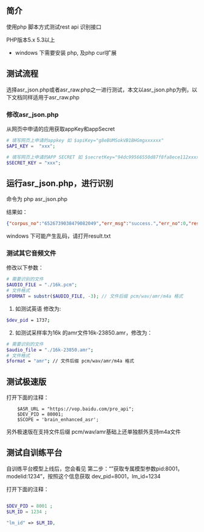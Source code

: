 ## 简介

使用php 脚本方式测试rest api 识别接口

PHP版本5.x 5.3以上



- windows 下需要安装 php, 及php curl扩展



## 测试流程

选择asr_json.php或者asr_raw.php之一进行测试，本文以asr_json.php为例，以下文档同样适用于asr_raw.php



### 修改asr_json.php

从网页中申请的应用获取appKey和appSecret

```php
# 填写网页上申请的appkey 如 $apiKey="g8eBUMSokVB1BHGmgxxxxxx"
$API_KEY =  "xxx";

# 填写网页上申请的APP SECRET 如 $secretKey="94dc99566550d87f8fa8ece112xxxxx"
$SECRET_KEY = "xxx";
```




## 运行asr_json.php，进行识别

命令为 php asr_json.php



结果如：
```json
{"corpus_no":"6526739038479082049","err_msg":"success.","err_no":0,"result":["北京科技馆，"],"sn":"766059849441519624850"}
```

windows 下可能产生乱码，请打开result.txt

### 测试其它音频文件



修改以下参数：

```php
# 需要识别的文件
$AUDIO_FILE = "./16k.pcm";
# 文件格式
$FORMAT = substr($AUDIO_FILE, -3); // 文件后缀 pcm/wav/amr/m4a 格式
```



1. 如测试英语 修改为:

```bash
$dev_pid = 1737;
```

2. 如测试采样率为16k 的amr文件16k-23850.amr，修改为：

```bash
# 需要识别的文件
$audio_file = "./16k-23850.amr";
# 文件格式
$format = "amr"; // 文件后缀 pcm/wav/amr/m4a 格式

```
## 测试极速版
打开下面的注释：

        $ASR_URL = "https://vop.baidu.com/pro_api";
        $DEV_PID = 80001; 
        $SCOPE = 'brain_enhanced_asr'; 

另外极速版在支持文件后缀 pcm/wav/amr基础上还单独额外支持m4a文件


## 测试自训练平台

自训练平台模型上线后，您会看见 第二步：“”获取专属模型参数pid:8001，modelid:1234”，按照这个信息获取 dev_pid=8001，lm_id=1234

打开下面的注释：

```php

$DEV_PID = 8001 ;   
$LM_ID = 1234 ;

"lm_id" => $LM_ID,
```
